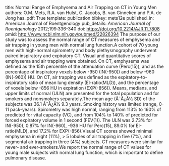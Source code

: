title: Normal Range of Emphysema and Air Trapping on CT in Young Men
authors: O.M. Mets, R.A. van Hulst, C. Jacobs, B. van Ginneken and P.A. de Jong
has_pdf: True
template: publication
bibkey: mets12e
published_in: American Journal of Roentgenology
pub_details: <i>American Journal of Roentgenology</i> 2012;199:336-340
doi: https://doi.org/10.2214/AJR.11.7808
pmid: http://www.ncbi.nlm.nih.gov/pubmed/22826394
The purpose of our study was to assess the normal range of CT measures of emphysema and air trapping in young men with normal lung function.A cohort of 70 young men with high-normal spirometry and body plethysmography underwent paired inspiratory and expiratory CT. Visual and quantitative scores of emphysema and air trapping were obtained. On CT, emphysema was defined as the 15th percentile of the attenuation curve (Perc(15)), and as the percentage of inspiratory voxels below -950 (IN(-950)) and below -960 (IN(-960)) HU. On CT, air trapping was defined as the expiratory-to-inspiratory ratio of mean lung density (EI-ratio(MLD)), and the percentage of voxels below -856 HU in expiration (EXP(-856)). Means, medians, and upper limits of normal (ULN) are presented for the total population and for smokers and nonsmokers separately.The mean age (Ã¯Â¿Â½ SD) of the subjects was 36.1 Ã¯Â¿Â½ 9.3 years. Smoking history was limited (range, 0-11 pack-years). Spirometry was high normal, ranging from 113\% to 160\% of predicted for vital capacity (VC), and from 104\% to 140\% of predicted for forced expiratory volume in 1 second (FEV(1)). The ULN was 2.73\% for IN(-950), 0.87\% for IN(-960), -936 HU for Perc(15), 89.0\% for EI-ratio(MLD), and 17.2\% for EXP(-856).Visual CT scores showed minimal emphysema in eight (11\%), > 5 lobules of air trapping in five (7\%), and segmental air trapping in three (4\%) subjects. CT measures were similar for never- and ever-smokers.We report the normal range of CT values for young male subjects with normal lung function, which is important to define pulmonary disease.

